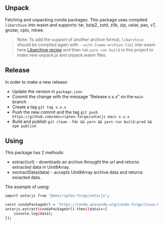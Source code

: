 ## Unpack

Fetching and unpacking conda packages. This package uses compiled `libarchive` into wasm and supports: tar, bzip2, zstd, zlib, zip, ustar, pax, v7, gnutar, cpio, mtree.

> Note: To add the support of another archive format,  `libarchive` should be compiled again with `--with-[name-archive-lib]` into wasm here [Libarchive recipe](https://github.com/emscripten-forge/recipes/blob/main/recipes/recipes_emscripten/libarchive/build.sh#L11) and then run `yarn run build` in this project to make new unpack.js and unpack.wasm files.

## Release

In order to make a new release:
- Update the version in `package.json`
- Commit the change with the message "Release x.x.x" on the `main` branch
- Create a tag `git tag x.x.x`
- Push the new commit and the tag `git push https://github.com/emscripten-forge/untarjs main x.x.x`
- Build and publish `git clean -fdx && yarn && yarn run build:prod && npm publish`

## Using

This package has 2 methods: 
- extract(url) - downloads an archive throught the url and returns extracted data in Uint8Array.
- exctractData(data) - accepts Uint8Array archive data and returns exracted data.

The example of using:
```sh
import untarjs from "@emscripten-forge/untarjs";

const condaPackageUrl = 'https://conda.anaconda.org/conda-forge/linux-64/_libgcc_mutex-0.1-conda_forge.tar.bz2';
untarjs.extract(condaPackageUrl).then((data)=>{
    console.log(data);
});
```